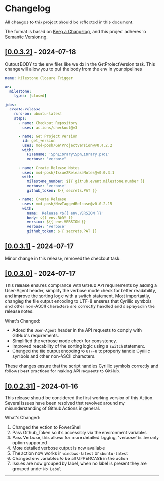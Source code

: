 # Changelog

All changes to this project should be reflected in this document.

The format is based on [Keep a Changelog](https://keepachangelog.com/en/1.0.0/), and this project adheres to [Semantic Versioning](https://semver.org/spec/v2.0.0.html).

## [[0.0.3.2]](https://github.com/mod-posh/issue2releasenotes/releases/tag/v0.0.3.2) - 2024-07-18

Output BODY to the env files like we do in the GetProjectVersion task. This change will allow you to pull the body from the env in your pipelines

```yaml
name: Milestone Closure Trigger

on:
  milestone:
    types: [closed]

jobs:
  create-release:
    runs-on: ubuntu-latest
    steps:
      - name: Checkout Repository
        uses: actions/checkout@v3

      - name: Get Project Version
        id: get_version
        uses: mod-posh/GetProjectVersion@v0.0.2.2
        with:
          Filename: 'SpnLibrary\SpnLibrary.psd1'
          verbose: "verbose"

      - name: Create Release Notes
        uses: mod-posh/Issue2ReleaseNotes@v0.0.3.1
        with:
          milestone_number: ${{ github.event.milestone.number }}
          verbose: 'verbose'
          github_token: ${{ secrets.PAT }}

      - name: Create Release
        uses: mod-posh/NewTaggedRelease@v0.0.2.15
        with:
          name: 'Release v${{ env.VERSION }}'
          body: ${{ env.BODY }}
          version: ${{ env.VERSION }}
          verbose: 'verbose'
          github_token: ${{ secrets.PAT }}
```

## [[0.0.3.1]](https://github.com/mod-posh/issue2releasenotes/releases/tag/v0.0.3.1) - 2024-07-17

Minor change in this release, removed the checkout task.

## [[0.0.3.0]](https://github.com/mod-posh/issue2releasenotes/releases/tag/v0.0.3.0) - 2024-07-17

This release ensures compliance with GitHub API requirements by adding a User-Agent header, simplify the verbose mode check for better readability, and improve the sorting logic with a switch statement. Most importantly, changing the file output encoding to UTF-8 ensures that Cyrillic symbols and other non-ASCII characters are correctly handled and displayed in the release notes.

What's Changed:

- Added the `User-Agent` header in the API requests to comply with GitHub's requirements.
- Simplified the verbose mode check for consistency.
- Improved readability of the sorting logic using a `switch` statement.
- Changed the file output encoding to `UTF-8` to properly handle Cyrillic symbols and other non-ASCII characters.

These changes ensure that the script handles Cyrillic symbols correctly and follows best practices for making API requests to GitHub.

## [[0.0.2.31]](https://github.com/mod-posh/issue2releasenotes/releases/tag/v0.0.2.31) - 2024-01-16

This release should be considered the first working version of this Action. Several issues have been resolved that revolved around my misunderstanding of Github Actions in general.

What's Changed:

1. Changed the Action to PowerShell
2. Pass Github_Token so it's accessibly via the environment variables
3. Pass Verbose, this allows for more detailed logging, 'verbose' is the only option supported
4. More detailed verbose output is now available
5. The action now works in `windows-latest` or `ubuntu-latest`
6. Changed env variables to be all UPPERCASE in the action
7. Issues are now grouped by label, when no label is present they are grouped under `No Label`

---
